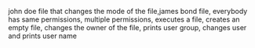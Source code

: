 john doe file that changes the mode of the file,james bond file, everybody has same permissions, multiple permissions, executes a file, creates an empty file, changes the owner of the file, prints user group, changes user and prints user name 

